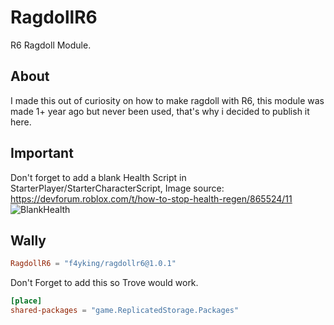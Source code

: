 # RagdollR6
R6 Ragdoll Module.

## About
I made
this out of curiosity on how to make ragdoll with R6, this module was made 1+ year ago but never been used, that's why i decided to publish it here.

## Important
Don't forget to add a blank Health Script in StarterPlayer/StarterCharacterScript, Image source: https://devforum.roblox.com/t/how-to-stop-health-regen/865524/11
![BlankHealth](https://devforum-uploads.s3.dualstack.us-east-2.amazonaws.com/uploads/original/4X/d/8/c/d8c4ee86268a53a18b81875d5fc500e66a76d94b.png)

## Wally
```toml
RagdollR6 = "f4yking/ragdollr6@1.0.1"
```

Don't Forget to add this so Trove would work.
```toml
[place]
shared-packages = "game.ReplicatedStorage.Packages"
```
